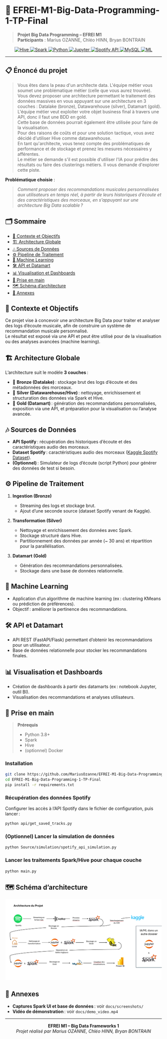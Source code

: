 # 🎵 EFREI-M1-Big-Data-Programming-1-TP-Final

> **Projet Big Data Programming – EFREI M1**  
> **Participants** : Marius OZANNE, Chléo HINN, Bryan BONTRAIN

<p align="center">
  <a href="https://hive.apache.org/">
    <img src="https://img.shields.io/badge/Datawarehouse-Hive-yellow?logo=apache-hive&style=for-the-badge" alt="Hive"/>
  </a>
  <a href="https://spark.apache.org/">
    <img src="https://img.shields.io/badge/Processing-Spark-orange?logo=apache-spark&style=for-the-badge" alt="Spark"/>
  </a>
  <a href="https://www.python.org/">
    <img src="https://img.shields.io/badge/Language-Python-blue?logo=python&style=for-the-badge" alt="Python"/>
  </a>
  <a href="https://jupyter.org/">
    <img src="https://img.shields.io/badge/Notebook-Jupyter-f37626?logo=jupyter&logoColor=white&style=for-the-badge" alt="Jupyter"/>
  </a>
  <a href="https://developer.spotify.com/documentation/web-api">
    <img src="https://img.shields.io/badge/API-Spotify_API-1DB954?logo=spotify&logoColor=white&style=for-the-badge" alt="Spotify API"/>
  </a>
  <a href="https://www.mysql.com/">
    <img src="https://img.shields.io/badge/Database-MySQL-4479A1?logo=mysql&logoColor=white&style=for-the-badge" alt="MySQL"/>
  </a>
  <a href="https://scikit-learn.org/">
    <img src="https://img.shields.io/badge/Machine%20Learning-Enabled-8e44ad?logo=scikit-learn&logoColor=white&style=for-the-badge" alt="ML"/>
  </a>
</p>

--------

## 📋 Énoncé du projet

> Vous êtes dans la peau d'un architecte data. L'équipe métier vous soumet une problématique métier (celle que vous aurez trouvée).  
> Vous devez proposer une architecture permettant le traitement des données massives en vous appuyant sur une architecture en 3 couches : Datalake (bronze), Datawarehouse (silver), Datamart (gold).  
> L'équipe métier veut exploiter votre objet business final à travers une API, donc il faut une BDD en gold.  
> Cette base de données pourrait également être utilisée pour faire de la visualisation.  
> Pour des raisons de coûts et pour une solution tactique, vous avez décidé d'utiliser Hive comme datawarehouse.  
> En tant qu'architecte, vous tenez compte des problématiques de performance et de stockage et prenez les mesures nécessaires y afférentes.  
> Le métier se demande s'il est possible d'utiliser l'IA pour prédire des résultats ou faire des clusterings métiers. Il vous demande d'explorer cette piste.

**Problématique choisie** :  
> _Comment proposer des recommandations musicales personnalisées aux utilisateurs en temps réel, à partir de leurs historiques d’écoute et des caractéristiques des morceaux, en s’appuyant sur une architecture Big Data scalable ?_


## 🗂️ Sommaire

- [🎯 Contexte et Objectifs](#-contexte-et-objectifs)
- [🏗️ Architecture Globale](#-architecture-globale)
- [🎶 Sources de Données](#-sources-de-données)
- [⚙️ Pipeline de Traitement](#-pipeline-de-traitement)
- [🤖 Machine Learning](#-machine-learning)
- [🛠️ API et Datamart](#-api-et-datamart)
- [📊 Visualisation et Dashboards](#-visualisation-et-dashboards)
- [🚀 Prise en main](#-prise-en-main)
- [🗺️ Schéma d’architecture](#-schéma-darchitecture)
- [📎 Annexes](#-annexes)


## 🎯 Contexte et Objectifs

Ce projet vise à concevoir une architecture Big Data pour traiter et analyser des logs d’écoute musicale, afin de construire un système de recommandation musicale personnalisé.  
Le résultat est exposé via une API et peut être utilisé pour de la visualisation ou des analyses avancées (machine learning).


## 🏗️ Architecture Globale

L’architecture suit le modèle **3 couches** :

- 🥉 **Bronze (Datalake)** : stockage brut des logs d’écoute et des métadonnées des morceaux.
- 🥈 **Silver (Datawarehouse/Hive)** : nettoyage, enrichissement et structuration des données via Spark et Hive.
- 🥇 **Gold (Datamart)** : génération des recommandations personnalisées, exposition via une API, et préparation pour la visualisation ou l’analyse avancée.


## 🎶 Sources de Données

- **API Spotify** : récupération des historiques d’écoute et des caractéristiques audio des morceaux.
- **Dataset Spotify** : caractéristiques audio des morceaux ([Kaggle Spotify Dataset](https://www.kaggle.com/code/vatsalmavani/music-recommendation-system-using-spotify-dataset)).
- **(Optionnel)** : Simulateur de logs d’écoute (script Python) pour générer des données de test si besoin.


## ⚙️ Pipeline de Traitement

1. **Ingestion (Bronze)**  
   - Streaming des logs et stockage brut.
   - Ajout d’une seconde source (dataset Spotify venant de Kaggle).

2. **Transformation (Silver)**  
   - Nettoyage et enrichissement des données avec Spark.
   - Stockage structuré dans Hive.
   - Partitionnement des données par année (~ 30 ans) et répartition pour la parallélisation.

3. **Datamart (Gold)**  
   - Génération des recommandations personnalisées.
   - Stockage dans une base de données relationnelle.



## 🤖 Machine Learning

- Application d’un algorithme de machine learning (ex : clustering KMeans ou prédiction de préférences).
- Objectif : améliorer la pertinence des recommandations.


## 🛠️ API et Datamart

- API REST (FastAPI/Flask) permettant d’obtenir les recommandations pour un utilisateur.
- Base de données relationnelle pour stocker les recommandations finales.


## 📊 Visualisation et Dashboards

- Création de dashboards à partir des datamarts (ex : notebook Jupyter, outil BI).
- Visualisation des recommandations et analyses utilisateurs.


## 🚀 Prise en main

> **Prérequis**  
> - Python 3.8+  
> - Spark  
> - Hive  
> - (optionnel) Docker

### Installation

```bash
git clone https://github.com/MariusOzanne/EFREI-M1-Big-Data-Programming-1-TP-Final.git
cd EFREI-M1-Big-Data-Programming-1-TP-Final
pip install -r requirements.txt
```

### Récupération des données Spotify

Configurer les accès à l’API Spotify dans le fichier de configuration, puis lancer :

```bash
python api/get_saved_tracks.py
```

### (Optionnel) Lancer la simulation de données

```bash
python Source/simulation/spotify_api_simulation.py
```

### Lancer les traitements Spark/Hive pour chaque couche

```bash
python main.py
```

## 🗺️ Schéma d’architecture

<p align="center">
  <img src="docs/schema_architecture.png" alt="Schéma d’architecture Big Data" width="700"/>
</p>


## 📎 Annexes

- **Captures Spark UI et base de données** : voir `docs/screenshots/`
- **Vidéo de démonstration** : voir `docs/demo_video.mp4`

-----

<p align="center">
  <b>EFREI M1 – Big Data Frameworks 1</b><br>
  <i>Projet réalisé par Marius OZANNE, Chléo HINN, Bryan BONTRAIN</i>
</p>

